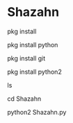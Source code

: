 # Shazahn

pkg install

pkg install python

pkg install git

pkg install python2 


ls

cd Shazahn

python2 Shazahn.py
